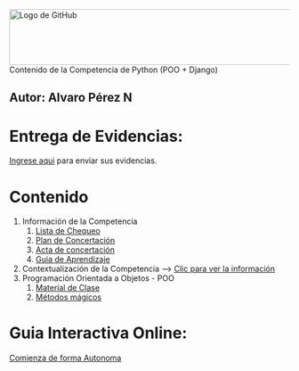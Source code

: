 <img src="https://miro.medium.com/v2/resize:fit:4800/format:webp/1*Bd5dYeGhFGhYuqJUpHjrNA.png" alt="Logo de GitHub" width="600" height="100">
Contenido de la Competencia de Python (POO + Django)

**Autor:** Alvaro Pérez N
---

# Entrega de Evidencias:
[Ingrese aqui](https://classroom.google.com/c/Nzc3NzY0NzU2MzQ4?cjc=hkji6dmy) para enviar sus evidencias.

# Contenido
1. Información de la Competencia
    1. [Lista de Chequeo](https://github.com/aperezn298/POODjangoSENA/blob/main/01_InfoCompetencia_3147912/LC_Python_Django.pdf)
    2. [Plan de Concertación](https://github.com/aperezn298/POODjangoSENA/blob/main/01_InfoCompetencia_3147912/Plan_Trabajo_Concertado_3147912.pdf)
    3. [Acta de concertación](https://github.com/aperezn298/POODjangoSENA/blob/main/01_InfoCompetencia_3147912/Acta_Concertacion_3147912.pdf) 
    4. [Guia de Aprendizaje](https://github.com/aperezn298/POODjangoSENA/blob/main/01_InfoCompetencia_3147912/GA_POO_Python_Django.pdf)
2. Contextualización de la Competencia --> [Clic para ver la información](https://github.com/aperezn298/POODjangoSENA/blob/main/002_POO/00ContextualizacionCompetencia.pdf)
3. Programación Orientada a Objetos - POO 
    1. [Material de Clase](https://github.com/aperezn298/POODjangoSENA/blob/main/02_POO/01ConceptoPOO.pdf)
    2. [Métodos mágicos](https://github.com/aperezn298/POODjangoSENA/blob/main/02_POO/02Metodos_Magicos_Python.pdf)


# Guia Interactiva Online:
[Comienza de forma Autonoma](https://aperezn298.github.io/POODjangoSENA/GuiaPythonPOO/)